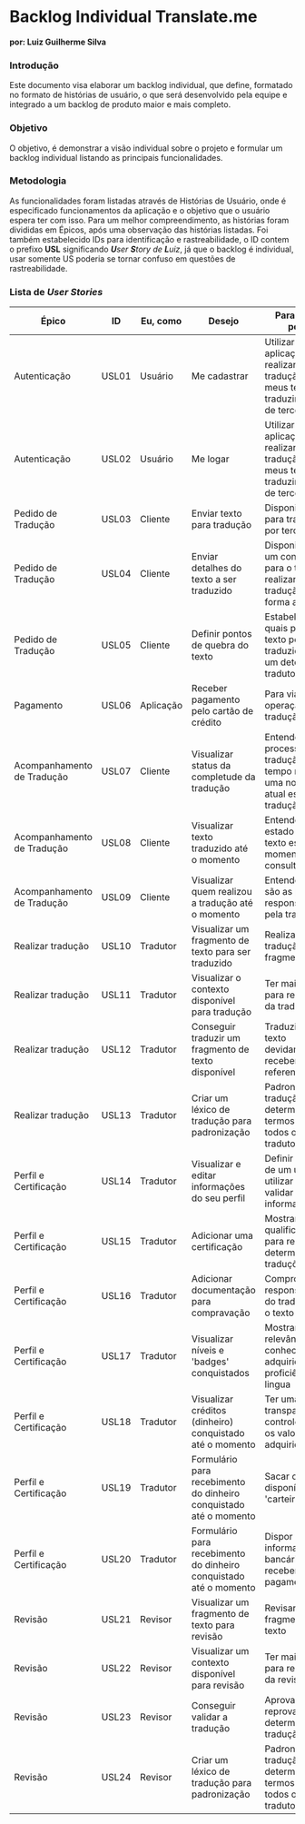 # Backlog Individual Translate.me
**por: Luiz Guilherme Silva**

### Introdução

Este documento visa elaborar um backlog individual, que define, formatado no formato de histórias de usuário, o que será desenvolvido pela equipe e integrado a um backlog de produto maior e mais completo.

### Objetivo
O objetivo, é demonstrar a visão individual sobre o projeto e formular um backlog individual listando as principais funcionalidades.

### Metodologia
As funcionalidades foram listadas através de Histórias de Usuário, onde é especificado funcionamentos da aplicação e o objetivo que o usuário espera ter com isso. Para um melhor compreendimento, as histórias foram divididas em Épicos, após uma observação das histórias listadas. Foi também estabelecido IDs para identificação e rastreabilidade, o ID contem o prefixo **USL** significando ***U**ser **S**tory de **L**uiz*, já que o backlog é individual, usar somente US poderia se tornar confuso em questões de rastreabilidade.

### Lista de *User Stories*

|Épico|ID |Eu, como| Desejo|Para que eu possa|
|---|---|---|---|---|
|Autenticação|USL01|Usuário|Me cadastrar|Utilizar a aplicação para realizar a tradução dos meus textos e traduzir textos de terceiros|
|Autenticação|USL02|Usuário|Me logar|Utilizar a aplicação para realizar a tradução dos meus textos e traduzir textos de terceiros|
|Pedido de Tradução|USL03|Cliente|Enviar texto para tradução|Disponibilizá-lo para tradução por terceiros|
|Pedido de Tradução|USL04|Cliente|Enviar detalhes do texto a ser traduzido|Disponibilizar um contexto para o tradutor realizar a tradução de forma adequada|
|Pedido de Tradução|USL05|Cliente|Definir pontos de quebra do texto|Estabelecer quais partes do texto podem ser traduzidas por um determinado tradutor único|
|Pagamento|USL06|Aplicação|Receber pagamento pelo cartão de crédito|Para viabilizar a operação da tradução|
|Acompanhamento de Tradução|USL07|Cliente|Visualizar status da completude da tradução|Entender o processo de tradução em tempo real e ter uma noção do atual estado da tradução|
|Acompanhamento de Tradução|USL08|Cliente|Visualizar texto traduzido até o momento|Entender como o estado atual do texto está no momento da consulta|
|Acompanhamento de Tradução|USL09|Cliente|Visualizar quem realizou a tradução até o momento|Entender quais são as pessoas responsáveis pela tradução|
|Realizar tradução|USL10|Tradutor|Visualizar um fragmento de texto para ser traduzido|Realizar a tradução do fragmento|
|Realizar tradução|USL11|Tradutor|Visualizar o contexto disponível para tradução|Ter mais clareza para realização da tradução|
|Realizar tradução|USL12|Tradutor|Conseguir traduzir um fragmento de texto disponível|Traduzir um texto devidamente e receber créditos referentes|
|Realizar tradução|USL13|Tradutor|Criar um léxico de tradução para padronização|Padronizar a tradução de determinados termos para todos os tradutores|
|Perfil e Certificação|USL14|Tradutor|Visualizar e editar informações do seu perfil|Definir o perfil de um usuário e utilizar para validar informações|
|Perfil e Certificação|USL15|Tradutor|Adicionar uma certificação|Mostrar a qualificação para realizar determinadas traduções|
|Perfil e Certificação|USL16|Tradutor|Adicionar documentação para compravação|Comprovar a responsabilidade do tradutor com o texto traduzido|
|Perfil e Certificação|USL17|Tradutor|Visualizar níveis e 'badges' conquistados|Mostrar a relevância e conhecimentos adquiridos na proficiência da lingua|
|Perfil e Certificação|USL18|Tradutor|Visualizar créditos (dinheiro) conquistado até o momento|Ter uma transparência e controle sobre os valores adquiridos|
|Perfil e Certificação|USL19|Tradutor|Formulário para recebimento do dinheiro conquistado até o momento|Sacar os valores disponíveis na 'carteira'|
|Perfil e Certificação|USL20|Tradutor|Formulário para recebimento do dinheiro conquistado até o momento|Dispor minhas informações bancárias para receber pagamento|
|Revisão|USL21|Revisor|Visualizar um fragmento de texto para revisão|Revisar um fragmento de texto|
|Revisão|USL22|Revisor|Visualizar um contexto disponível para revisão|Ter mais clareza para realização da revisão|
|Revisão|USL23|Revisor|Conseguir validar a tradução|Aprovar ou reprovar uma determinada tradução|
|Revisão|USL24|Revisor|Criar um léxico de tradução para padronização|Padronizar a tradução de determinados termos para todos os tradutores|

